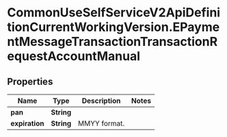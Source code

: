 # CommonUseSelfServiceV2ApiDefinitionCurrentWorkingVersion.EPaymentMessageTransactionTransactionRequestAccountManual

## Properties
Name | Type | Description | Notes
------------ | ------------- | ------------- | -------------
**pan** | **String** |  | 
**expiration** | **String** | MMYY format. | 

